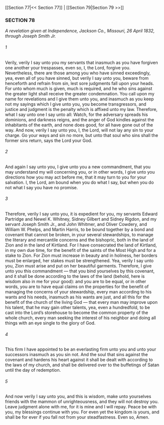 [[Section 77|<< Section 77]]  |  [[Section 79|Section 79 >>]]

### SECTION 78

*A revelation given at Independence, Jackson Co., Missouri, 26 April 1832, through Joseph Smith Jr.*

###### 1
Verily, verily I say unto you my servants that inasmuch as you have forgiven one another your trespasses, even so, I, the Lord, forgive you. Nevertheless, there are those among you who have sinned exceedingly, yea, even all of you have sinned, but verily I say unto you, beware from henceforth and refrain from sin, lest sore judgments fall upon your heads. For unto whom much is given, much is required, and he who sins against the greater light shall receive the greater condemnation. You call upon my name for revelations and I give them unto you, and inasmuch as you keep not my sayings which I give unto you, you become transgressors, and justice and judgment is the penalty which is affixed unto my law. Therefore, what I say unto one I say unto all: Watch, for the adversary spreads his dominions, and darkness reigns, and the anger of God kindles against the inhabitants of the earth, and none does good, for all have gone out of the way. And now, verily I say unto you, I, the Lord, will not lay any sin to your charge. Go your ways and sin no more, but unto that soul who sins shall the former sins return, says the Lord your God.

###### 2
And again I say unto you, I give unto you a new commandment, that you may understand my will concerning you, or in other words, I give unto you directions how you may act before me, that it may turn to you for your salvation. I, the Lord, am bound when you do what I say, but when you do not what I say you have no promise.

###### 3
Therefore, verily I say unto you, it is expedient for you, my servants Edward Partridge and Newel K. Whitney, Sidney Gilbert and Sidney Rigdon, and my servant Joseph Smith Jr., and John Whitmer, and Oliver Cowdery, and William W. Phelps, and Martin Harris, to be bound together by a bond and covenant that cannot be broken, in your several stewardships, to manage the literary and mercantile concerns and the bishopric, both in the land of Zion and in the land of Kirtland. For I have consecrated the land of Kirtland, in my own due time, for the benefit of the saints of the Most High and for a stake to Zion. For Zion must increase in beauty and in holiness, her borders must be enlarged, her stakes must be strengthened. Yea, verily I say unto you, Zion must arise and put on her beautiful garments. Therefore, I give unto you this commandment — that you bind yourselves by this covenant, and it shall be done according to the laws of the land (behold, here is wisdom also in me for your good): and you are to be equal, or in other words, you are to have equal claims on the properties for the benefit of managing the concerns of your stewardship, every man according to his wants and his needs, inasmuch as his wants are just, and all this for the benefit of the church of the living God — that every man may improve upon his talent, that he may gain other talents, yea, even a hundredfold, to be cast into the Lord’s storehouse to become the common property of the whole church, every man seeking the interest of his neighbor and doing all things with an eye single to the glory of God.

###### 4
This firm I have appointed to be an everlasting firm unto you and unto your successors inasmuch as you sin not. And the soul that sins against the covenant and hardens his heart against it shall be dealt with according to the laws of my church, and shall be delivered over to the buffetings of Satan until the day of redemption.

###### 5
And now verily I say unto you, and this is wisdom, make unto yourselves friends with the mammon of unrighteousness, and they will not destroy you. Leave judgment alone with me, for it is mine and I will repay. Peace be with you, my blessings continue with you. For even yet the kingdom is yours, and shall be for ever if you fall not from your steadfastness. Even so, Amen.